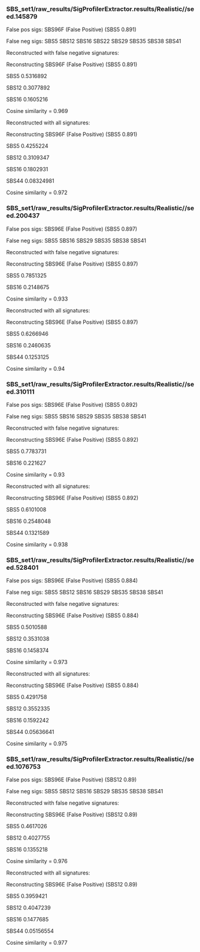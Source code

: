 
### SBS_set1/raw_results/SigProfilerExtractor.results/Realistic//seed.145879

False pos sigs:
SBS96F (False Positive) (SBS5 0.891)

False neg sigs: SBS5 SBS12 SBS16 SBS22 SBS29 SBS35 SBS38 SBS41


Reconstructed with false negative signatures:


Reconstructing SBS96F (False Positive) (SBS5 0.891)

SBS5 0.5316892

SBS12 0.3077892

SBS16 0.1605216

Cosine similarity = 0.969




Reconstructed with all signatures:


Reconstructing SBS96F (False Positive) (SBS5 0.891)

SBS5 0.4255224

SBS12 0.3109347

SBS16 0.1802931

SBS44 0.08324981

Cosine similarity = 0.972




### SBS_set1/raw_results/SigProfilerExtractor.results/Realistic//seed.200437

False pos sigs:
SBS96E (False Positive) (SBS5 0.897)

False neg sigs: SBS5 SBS16 SBS29 SBS35 SBS38 SBS41


Reconstructed with false negative signatures:


Reconstructing SBS96E (False Positive) (SBS5 0.897)

SBS5 0.7851325

SBS16 0.2148675

Cosine similarity = 0.933




Reconstructed with all signatures:


Reconstructing SBS96E (False Positive) (SBS5 0.897)

SBS5 0.6266946

SBS16 0.2460635

SBS44 0.1253125

Cosine similarity = 0.94




### SBS_set1/raw_results/SigProfilerExtractor.results/Realistic//seed.310111

False pos sigs:
SBS96E (False Positive) (SBS5 0.892)

False neg sigs: SBS5 SBS16 SBS29 SBS35 SBS38 SBS41


Reconstructed with false negative signatures:


Reconstructing SBS96E (False Positive) (SBS5 0.892)

SBS5 0.7783731

SBS16 0.221627

Cosine similarity = 0.93




Reconstructed with all signatures:


Reconstructing SBS96E (False Positive) (SBS5 0.892)

SBS5 0.6101008

SBS16 0.2548048

SBS44 0.1321589

Cosine similarity = 0.938




### SBS_set1/raw_results/SigProfilerExtractor.results/Realistic//seed.528401

False pos sigs:
SBS96E (False Positive) (SBS5 0.884)

False neg sigs: SBS5 SBS12 SBS16 SBS29 SBS35 SBS38 SBS41


Reconstructed with false negative signatures:


Reconstructing SBS96E (False Positive) (SBS5 0.884)

SBS5 0.5010588

SBS12 0.3531038

SBS16 0.1458374

Cosine similarity = 0.973




Reconstructed with all signatures:


Reconstructing SBS96E (False Positive) (SBS5 0.884)

SBS5 0.4291758

SBS12 0.3552335

SBS16 0.1592242

SBS44 0.05636641

Cosine similarity = 0.975




### SBS_set1/raw_results/SigProfilerExtractor.results/Realistic//seed.1076753

False pos sigs:
SBS96E (False Positive) (SBS12 0.89)

False neg sigs: SBS5 SBS12 SBS16 SBS29 SBS35 SBS38 SBS41


Reconstructed with false negative signatures:


Reconstructing SBS96E (False Positive) (SBS12 0.89)

SBS5 0.4617026

SBS12 0.4027755

SBS16 0.1355218

Cosine similarity = 0.976




Reconstructed with all signatures:


Reconstructing SBS96E (False Positive) (SBS12 0.89)

SBS5 0.3959421

SBS12 0.4047239

SBS16 0.1477685

SBS44 0.05156554

Cosine similarity = 0.977



